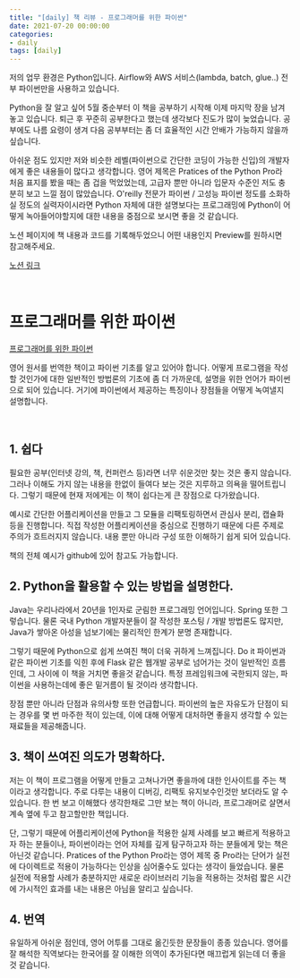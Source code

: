 ```yaml
---
title: "[daily] 책 리뷰 - 프로그래머를 위한 파이썬"
date: 2021-07-20 00:00:00
categories:
- daily
tags: [daily]
---
```




저의 업무 환경은 Python입니다. Airflow와 AWS 서비스(lambda, batch, glue..) 전부 파이썬만을 사용하고 있습니다.

Python을 잘 알고 싶어 5월 중순부터 이 책을 공부하기 시작해 이제 마지막 장을 남겨놓고 있습니다. 퇴근 후 꾸준히 공부한다고 했는데 생각보다 진도가 많이 늦었습니다. 공부에도 나름 요령이 생겨 다음 공부부터는 좀 더 효율적인 시간 안배가 가능하지 않을까 싶습니다.

아쉬운 점도 있지만 저와 비슷한 레벨(파이썬으로 간단한 코딩이 가능한 신입)의 개발자에게 좋은 내용들이 많다고 생각합니다. 영어 제목은 Pratices of the Python Pro라 처음 표지를 봤을 때는 좀 겁을 먹었었는데, 고급자 뿐만 아니라 입문자 수준인 저도 충분히 보고 느낄 점이 많았습니다. O'reilly 전문가 파이썬 / 고성능 파이썬 정도를 소화하실 정도의 실력자이시라면 Python 자체에 대한 설명보다는 프로그래밍에 Python이 어떻게 녹아들어야할지에 대한 내용을 중점으로 보시면 좋을 것 같습니다.

노션 페이지에 책 내용과 코드를 기록해두었으니 어떤 내용인지 Preview를 원하시면 참고해주세요.

[노션 링크](https://electric-beam-5cd.notion.site/Practices-of-the-Python-Pro-d59691c67a014f2d8baccdc3c2cdc5d8)



<br/>

# 프로그래머를 위한 파이썬



[프로그래머를 위한 파이썬](http://www.kyobobook.co.kr/product/detailViewKor.laf?ejkGb=KOR&mallGb=KOR&barcode=9791190665636&orderClick=LAG&Kc=)

영어 원서를 번역한 책이고 파이썬 기초를 알고 있어야 합니다. 어떻게 프로그램을 작성할 것인가에 대한 일반적인 방법론의 기초에 좀 더 가까운데, 설명을 위한 언어가 파이썬으로 되어 있습니다. 거기에 파이썬에서 제공하는 특징이나 장점들을 어떻게 녹여낼지 설명합니다.

<br/>



## 1. 쉽다

필요한 공부(인터넷 강의, 책, 컨퍼런스 등)라면 너무 쉬운것만 찾는 것은 좋지 않습니다. 그러나 이해도 가지 않는 내용을 한없이 들여다 보는 것은 지루하고 의욕을 떨어트립니다. 그렇기 때문에 현재 저에게는 이 책이 쉽다는게 큰 장점으로 다가왔습니다.

예시로 간단한 어플리케이션을 만들고 그 모듈을 리팩토링하면서 관심사 분리, 캡슐화 등을 진행합니다. 직접 작성한 어플리케이션을 중심으로 진행하기 때문에 다른 주제로 주의가 흐트러지지 않습니다. 내용 뿐만 아니라 구성 또한 이해하기 쉽게 되어 있습니다.

책의 전체 예시가 github에 있어 참고도 가능합니다. 





## 2. Python을 활용할 수 있는 방법을 설명한다.

Java는 우리나라에서 20년을 1인자로 군림한 프로그래밍 언어입니다. Spring 또한 그렇습니다. 물론 국내 Python 개발자분들이 잘 작성한 포스팅 / 개발 방법론도 많지만, Java가 쌓아온 아성을 넘보기에는 물리적인 한계가 분명 존재합니다.

그렇기 때문에 Python으로 쉽게 쓰여진 책이 더욱 귀하게 느껴집니다. Do it 파이썬과 같은 파이썬 기초를 익힌 후에 Flask 같은 웹개발 공부로 넘어가는 것이 일반적인 흐름인데, 그 사이에 이 책을 거치면 좋을것 같습니다. 특정 프레임워크에 국한되지 않는, 파이썬을 사용하는데에 좋은 밑거름이 될 것이라 생각합니다.

장점 뿐만 아니라 단점과 유의사항 또한 언급합니다. 파이썬의 높은 자유도가 단점이 되는 경우를 몇 번 마주한 적이 있는데, 이에 대해 어떻게 대처하면 좋을지 생각할 수 있는 재료들을 제공해줍니다. 





## 3. 책이 쓰여진 의도가 명확하다.

저는 이 책이 프로그램을 어떻게 만들고 고쳐나가면 좋을까에 대한 인사이트를 주는 책이라고 생각합니다. 주로 다루는 내용이 디버깅, 리팩토 유지보수인것만 보더라도 알 수 있습니다. 한 번 보고 이해했다 생각한채로 그만 보는 책이 아니라, 프로그래머로 살면서 계속 옆에 두고 참고할만한 책입니다.

단, 그렇기 때문에 어플리케이션에 Python을 적용한 실제 사례를 보고 빠르게 적용하고자 하는 분들이나, 파이썬이라는 언어 자체를 깊게 탐구하고자 하는 분들에게 맞는 책은 아닌것 같습니다. Pratices of the Python Pro라는 영어 제목 중 Pro라는 단어가 실전에 다이렉트로 적용이 가능하다는 인상을 심어줄수도 있다는 생각이 들었습니다. 물론 실전에 적용할 사례가 충분하지만 새로운 라이브러리 기능을 적용하는 것처럼 짧은 시간에 가시적인 효과를 내는 내용은 아님을 알리고 싶습니다.





## 4. 번역

유일하게 아쉬운 점인데, 영어 어투를 그대로 옮긴듯한 문장들이 종종 있습니다. 영어를 잘 해석한 직역보다는 한국어를 잘 이해한 의역이 추가된다면 매끄럽게 읽는데 더 좋을 것 같습니다.  
